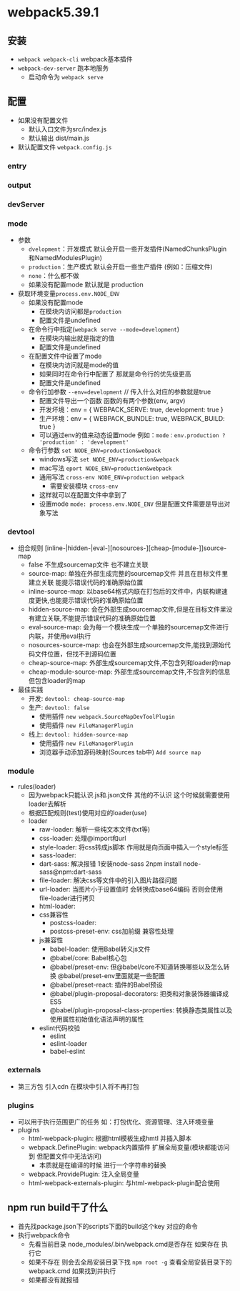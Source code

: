 # webpack5.39.1

## 安装
  - `webpack webpack-cli` webpack基本插件
  - `webpack-dev-server` 跑本地服务
    - 启动命令为 `webpack serve`

## 配置
  - 如果没有配置文件
    - 默认入口文件为src/index.js
    - 默认输出 dist/main.js
  - 默认配置文件 `webpack.config.js`

### entry

### output

### devServer

### mode
  - 参数
    - `dvelopment`：开发模式 默认会开启一些开发插件(NamedChunksPlugin和NamedModulesPlugin)
    - `production`：生产模式 默认会开启一些生产插件 (例如：压缩文件)
    - `none`：什么都不做
    - 如果没有配置mode 默认就是 production
  - 获取环境变量`process.env.NODE_ENV`
    - 如果没有配置mode
      - 在模块内访问都是`production`
      - 配置文件是undefined
    - 在命令行中指定(`webpack serve --mode=development`)
      - 在模块内输出就是指定的值
      - 配置文件是undefined
    - 在配置文件中设置了mode
      - 在模块内访问就是mode的值
      - 如果同时在命令行中配置了 那就是命令行的优先级更高
      - 配置文件是undefined
    - 命令行加参数 `--env=development` // 传入什么对应的参数就是true
      - 配置文件导出一个函数 函数的有两个参数(env, argv)
      - 开发坏境：env = { WEBPACK_SERVE: true, development: true }
      - 生产环境：env = { WEBPACK_BUNDLE: true, WEBPACK_BUILD: true }
      - 可以通过env的值来动态设置mode 例如：`mode：env.production ? 'production' : 'development'`
    - 命令行参数 `set NODE_ENV=production&webpack`
      - windows写法 `set NODE_ENV=production&webpack`
      - mac写法 `eport NODE_ENV=production&webpack`
      - 通用写法 `cross-env NODE_ENV=production webpack`
        - 需要安装模块 `cross-env`
      - 这样就可以在配置文件中拿到了
      - 设置mode `mode: process.env.NODE_ENV` 但是配置文件需要是导出对象写法





### devtool
  - 组合规则 [inline-|hidden-|eval-][nosources-][cheap-[module-]]source-map
    - false 不生成sourcemap文件 也不建立关联
    - source-map: 单独在外部生成完整的sourcemap文件 并且在目标文件里建立关联 能提示错误代码的准确原始位置
    - inline-source-map: 以base64格式内联在打包后的文件中，内联构建速度更快,也能提示错误代码的准确原始位置
    - hidden-source-map: 会在外部生成sourcemap文件,但是在目标文件里没有建立关联,不能提示错误代码的准确原始位置
    - eval-source-map: 会为每一个模块生成一个单独的sourcemap文件进行内联，并使用eval执行
    - nosources-source-map: 也会在外部生成sourcemap文件,能找到源始代码文件位置，但找不到源码位置
    - cheap-source-map: 外部生成sourcemap文件,不包含列和loader的map
    - cheap-module-source-map: 外部生成sourcemap文件,不包含列的信息但包含loader的map
  - 最佳实践
    - 开发: `devtool: cheap-source-map`
    - 生产: `devtool: false`
      - 使用插件 `new webpack.SourceMapDevToolPlugin`
      - 使用插件 `new FileManagerPlugin`
    - 线上: `devtool: hidden-source-map`
      - 使用插件 `new FileManagerPlugin`
      - 浏览器手动添加源码映射(Sources tab中) `Add source map`



### module
  - rules(loader)
    - 因为webpack只能认识.js和.json文件 其他的不认识 这个时候就需要使用loader去解析
    - 根据匹配规则(test)使用对应的loader(use)
    - loader
      - raw-loader: 解析一些纯文本文件(txt等)
      - css-loader: 处理@import和url
      - style-loader: 将css转成js脚本 作用就是向页面中插入一个style标签
      - sass-loader: 
      - dart-sass: 解决报错 1安装node-sass 2npm install node-sass@npm:dart-sass
      - file-loader: 解决css等文件中的引入图片路径问题
      - url-loader: 当图片小于设置值时 会转换成base64编码 否则会使用file-loader进行拷贝
      - html-loader: 
      - css兼容性
        - postcss-loader: 
        - postcss-preset-env: css加前缀 兼容性处理
      - js兼容性
        - babel-loader: 使用Babel转义js文件
        - @babel/core: Babel核心包
        - @babel/preset-env: 但@babel/core不知道转换哪些以及怎么转换 @babel/preset-env里面就是一些配置
        - @babel/preset-react: 插件的Babel预设
        - @babel/plugin-proposal-decorators: 把类和对象装饰器编译成ES5
        - @babel/plugin-proposal-class-properties: 转换静态类属性以及使用属性初始值化语法声明的属性
      - eslint代码校验
        - eslint
        - eslint-loader
        - babel-eslint










### externals
  - 第三方包 引入cdn 在模块中引入将不再打包

### plugins
  - 可以用于执行范围更广的任务 如：打包优化、资源管理、注入环境变量
  - plugins
    - html-webpack-plugin: 根据html模板生成hmtl 并插入脚本
    - webpack.DefinePlugin: webpack内置插件 扩展全局变量(模块都能访问到 但配置文件中无法访问)
      - 本质就是在编译的时候 进行一个字符串的替换
    - webpack.ProvidePlugin: 注入全局变量
    - html-webpack-externals-plugin: 与html-webpack-plugin配合使用

## npm run build干了什么
  - 首先找package.json下的scripts下面的build这个key 对应的命令
  - 执行webpack命令
    - 先看当前目录 node_modules/.bin/webpack.cmd是否存在 如果存在 执行它
    - 如果不存在 则会去全局安装目录下找 `npm root -g` 查看全局安装目录下的webpack.cmd 如果找到并执行
    - 如果都没有就报错

